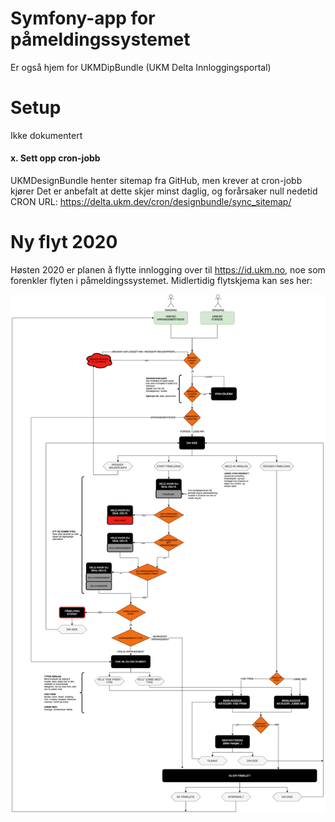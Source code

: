 Symfony-app for påmeldingssystemet
========================
Er også hjem for UKMDipBundle (UKM Delta Innloggingsportal)

# Setup
Ikke dokumentert

#### x. Sett opp cron-jobb
UKMDesignBundle henter sitemap fra GitHub, men krever at cron-jobb kjører
Det er anbefalt at dette skjer minst daglig, og forårsaker null nedetid
CRON URL: https://delta.ukm.dev/cron/designbundle/sync_sitemap/

# Ny flyt 2020
Høsten 2020 er planen å flytte innlogging over til https://id.ukm.no, noe som forenkler flyten i påmeldingssystemet.
Midlertidig flytskjema kan ses her:

![Midlertidig flytskjema](/Flytskjema.png?raw=true)
